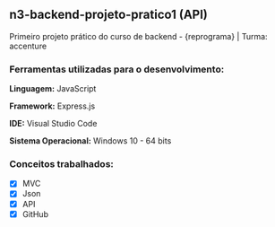 ##  n3-backend-projeto-pratico1 (API)
Primeiro projeto prático do curso de backend - {reprograma} | Turma: accenture

### Ferramentas utilizadas para o desenvolvimento:

**Linguagem:** JavaScript

**Framework:** Express.js

**IDE:** Visual Studio Code

**Sistema Operacional:** Windows 10 - 64 bits

### Conceitos trabalhados:

- [x] MVC
- [x] Json
- [x] API
- [x] GitHub
